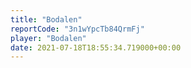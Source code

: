 ```yaml
---
title: "Bodalen"
reportCode: "3n1wYpcTb84QrmFj"
player: "Bodalen"
date: 2021-07-18T18:55:34.719000+00:00
---
```

